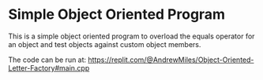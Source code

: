 # Simple Object Oriented Program
This is a simple object oriented program to overload the equals operator for an object and test objects against custom object members.

The code can be run at:
https://replit.com/@AndrewMiles/Object-Oriented-Letter-Factory#main.cpp